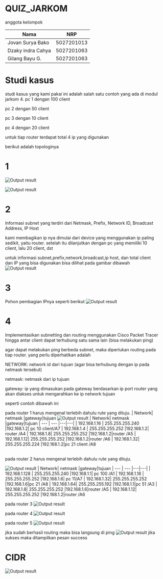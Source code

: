 # QUIZ_JARKOM
anggota kelompok 


| Nama | NRP |
| --- | --- |
| Jovan Surya Bako | 5027201013 |
| Dzaky indra Cahya | 5027201063 |
| Gilang Bayu G.| 5027201063 |

# Studi kasus
studi kasus yang kami pakai ini adalah salah satu contoh yang ada di modul jarkom 4.
pc 1 dengan 100 client

pc 2 dengan 50 client 

pc 3 dengan 10 client

pc 4 dengan 20 client

untuk tiap router terdapat total 4 ip yang digunakan 


berikut adalah topologinya
# 1 
![Output result](img/1.1.png)

![Output result](img/1.2.png)

# 2 
Informasi subnet yang terdiri dari Netmask, Prefix, Network ID, Broadcast Address, IP Host

kami membagikan ip nya dimulai dari device yang menggunakan ip paling sedikit, yaitu router. setelah itu dilanjutkan dengan pc yang memiliki 10 client, lalu 20 client, dst

untuk informasi subnet,prefix,network,broadcast,ip host, dan total client dan IP yang bisa digunakan bisa dilihat pada gambar dibawah
![Output result](img/1.png)
# 3
Pohon pembagian IPnya seperti berikut
![Output result](img/3.png)

# 4
Implementasikan subnetting dan routing menggunakan Cisco Packet Tracer hingga antar client dapat terhubung satu sama lain (bisa melakukan ping)

agar dapat melakukan ping berbeda subnet, maka diperlukan routing pada tiap router.
yang perlu diperhatikan adalah

NETWORK: network id dari tujuan (agar bisa terhubung dengan ip   pada netmask tersebut) 

netmask: netmask dari ip tujuan 

gateway: ip yang dimasukan pada gateway berdasarkan ip port router yang akan diakses untuk mengarahkan ke ip network tujuan 

seperti contoh dibawah ini


pada router 1 harus mengenal terlebih dahulu rute yang dituju.
| Network| netmask |gateway|tujuan
![Output result](img/4.png)
| Network| netmask |gateway|tujuan
| --- | --- |---|---|
| 192.168.1.16 | 255.255.255.240 |192.168.1.2| pc 10 client/A7
| 192.168.1.4 | 255.255.255.252 |192.168.1.2| router /A4
| 192.168.1.8| 255.255.255.252 |192.168.1.2|router  /A5
| 192.168.1.12| 255.255.255.252 |192.168.1.2|router /A6
| 192.168.1.32| 255.255.255.224 |192.168.1.2|pc 21 client /A8


\
pada router 2 harus mengenal terlebih dahulu rute yang dituju.

![Output result](img/4.1.png)
| Network| netmask |gateway|tujuan
| --- | --- |---|---|
| 192.168.1.128 | 255.255.255.240 |192.168.1.1| pc 100 /A1
| 192.168.1.16 | 255.255.255.252 |192.168.1.6| pc 11/A7
| 192.168.1.32| 255.255.255.252 |192.168.1.6|pc 21  /A8
| 192.168.1.64| 255.255.255.192 |192.168.1.1|pc 51 /A3
| 192.168.1.8| 255.255.255.252 |192.168.1.6|router /A5
| 192.168.1.12| 255.255.255.252 |192.168.1.2|router /A6


pada router 3
![Output result](img/4.2.png)


pada router 4
![Output result](img/4.3.png)

pada router 5
![Output result](img/4.4.png)

jika sudah berhasil routing maka bisa langsung di ping
![Output result](img/4.5.png)
jika sukses maka ditampilkan pesan success

# CIDR

![Output result](img/1.3.png)